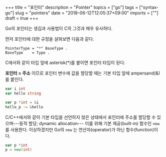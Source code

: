 +++
title = "포인터"
description = "Pointer"
topics = ["go"]
tags = ["syntax-go"]
slug = "pointers"
date = "2018-06-12T12:05:37+09:00"
imports = [""]
draft = true
+++

Go의 포인터는 생김과 사용법이 C의 그것과 매우 유사하다.

먼저  포인터에 대한 규정을 살펴보면 다음과 같다.

```
PointerType = "*" BaseType .
BaseType    = Type .
```

C에서와 같이 타입 앞에 asterisk(*)를 붙이면 포인터 타입이 된다.

**포인터 = 주소** 이므로 포인터 변수에 값을 할당할 때는 기본 타입 앞에 ampersand(&)를 붙인다.

```go
var i int
var hello string

var p *int = &i
hello_p := &hello
```

C/C++에서와 같이 기본 타입을 선언하지 않은 상태에서 포인터에 주소를 할당할 수 있으며---동적 할당; dynamic allocation--- 이를 위해 기본 제공(built-in) 함수인 `new` 를 사용한다. 이상하겠지만 Go의 `new` 는 연산자(operator)가 아닌 함수(function)이다.

```go
var p *int
p = new(int)
```

